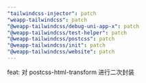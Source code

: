 ```yaml
---
"tailwindcss-injector": patch
"weapp-tailwindcss": patch
"@weapp-tailwindcss/debug-uni-app-x": patch
"@weapp-tailwindcss/test-helper": patch
"@weapp-tailwindcss/postcss": patch
"@weapp-tailwindcss/init": patch
"@weapp-tailwindcss/website": patch
---
```


feat: 对 postcss-html-transform 进行二次封装
